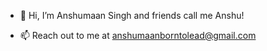 - 👋 Hi, I’m Anshumaan Singh and friends call me Anshu!

- 📫 Reach out to me at anshumaanborntolead@gmail.com


<!---
AnshumaanSingh1999/AnshumaanSingh1999 is a ✨ special ✨ repository because its `README.md` (this file) appears on your GitHub profile.
You can click the Preview link to take a look at your changes.
--->
